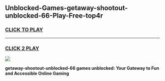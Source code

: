 
## Unblocked-Games-getaway-shootout-unblocked-66-Play-Free-top4r
<h3>
<a href="https://premium76.site?title=getaway-shootout-unblocked-66&ref=23A">CLICK TO PLAY</a></h3>
<hr>

<h3>
<a href="https://premium76.site?title=getaway-shootout-unblocked-66&ref=23A">CLICK 2 PLAY</a>
  
</h3>

<a href="https://premium76.site?title=getaway-shootout-unblocked-66&ref=23A"><img src="https://clearcache.store/games.png"></a>


**getaway-shootout-unblocked-66 games unblocked: Your Gateway to Fun and Accessible Online Gaming**
